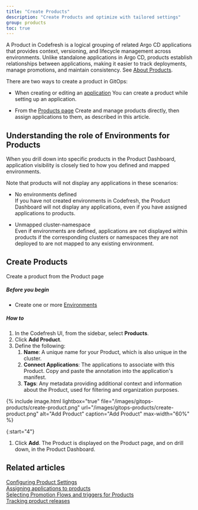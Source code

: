 ```yaml
---
title: "Create Products"
description: "Create Products and optimize with tailored settings"
group: products
toc: true
---
```




A Product in Codefresh is a logical grouping of related Argo CD applications that provides context, versioning, and lifecycle management across environments. Unlike standalone applications in Argo CD, products establish relationships between applications, making it easier to track deployments, manage promotions, and maintain consistency. See [About Products]({{site.baseurl}}/docs/products/about-products/).

There are two ways to create a product in GitOps:
* When creating or editing an [application]({{site.baseurl}}/docs/deployments/gitops/create-application/#products) 
  You can create a product while setting up an application.

* From the [Products page](#create-products) 
  Create and manage products directly, then assign applications to them, as described in this article.



## Understanding the role of Environments for Products

When you drill down into specific products in the Product Dashboard, application visibility is closely tied to how you defined and mapped environments. 

Note that products will not display any applications in these scenarios:

* No environments defined  
  If you have not created environments in Codefresh, the Product Dashboard will not display any applications, even if you have assigned applications to products.  


* Unmapped cluster-namespace  
  Even if environments are defined, applications are not displayed within products if the corresponding clusters or namespaces they are not deployed to are not mapped to any existing environment. 




## Create Products 
Create a product from the Product page

##### Before you begin
* Create one or more [Environments]({{site.baseurl}}/docs/dashboards/gitops-environments/#create-gitops-environments)

##### How to
1. In the Codefresh UI, from the sidebar, select **Products**.
1. Click **Add Product**.
1. Define the following:
    1. **Name**: A unique name for your Product, which is also unique in the cluster. 
    1. **Connect Applications**: The applications to associate with this Product. 
      Copy and paste the annotation into the application's manifest.
    1. **Tags**: Any metadata providing additional context and information about the Product, used for filtering and organization purposes.

{% include 
	image.html 
	lightbox="true" 
	file="/images/gitops-products/create-product.png" 
	url="/images/gitops-products/create-product.png" 
	alt="Add Product" 
	caption="Add Product"
  max-width="60%" 
%}

{:start="4"}
1. Click **Add**. 
   The Product is displayed on the Product page, and on drill down, in the Product Dashboard. 


## Related articles
[Configuring Product Settings]({{site.baseurl}}/docs/products/configure-product-settings/)  
[Assigning applications to products]({{site.baseurl}}/docs/products/assign-applications/)   
[Selecting Promotion Flows and triggers for Products]({{site.baseurl}}/docs/products/promotion-flow-triggers/)   
[Tracking product releases]({{site.baseurl}}/docs/promotions/releases/)  